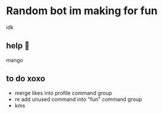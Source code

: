 # Random bot im making for fun
idk

## help :pleading_face:
mango

## to do xoxo
- merge likes into profile command group
- re add unused command into "fun" command group 
- kms
            
